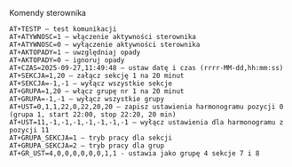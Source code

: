 Komendy sterownika

    AT+TESTP – test komunikacji
    AT+ATYWNOSC=1 – włączenie aktywności sterownika
    AT+ATYWNOSC=0 – wyłączenie aktywności sterownika
    AT+AKTOPADY=1 – uwzględniaj opady
    AT+AKTOPADY=0 – ignoruj opady
    AT+CZAS=2025-09-27,11:49:48 – ustaw datę i czas (rrrr-MM-dd,hh:mm:ss)
    AT+SEKCJA=1,20 – załącz sekcję 1 na 20 minut
    AT+SEKCJA=-1,-1 – wyłącz wszystkie sekcje
    AT+GRUPA=1,20 – włącz grupę nr 1 na 20 minut
    AT+GRUPA=-1,-1 – wyłącz wszystkie grupy
    AT+UST=0,1,1,22,0,22,20,20 – zapisz ustawienia harmonogramu pozycji 0 (grupa 1, start 22:00, stop 22:20, 20 min)
    AT+UST=11,-1,-1,-1,-1,-1,-1,-1 – wyłącz ustawienia dla harmonogramu z pozycji 11
    AT+GRUPA_SEKCJA=1 – tryb pracy dla sekcji
    AT+GRUPA_SEKCJA=2 – tryb pracy dla grup
    AT+GR_UST=4,0,0,0,0,0,0,1,1 - ustawia jako grupę 4 sekcje 7 i 8


